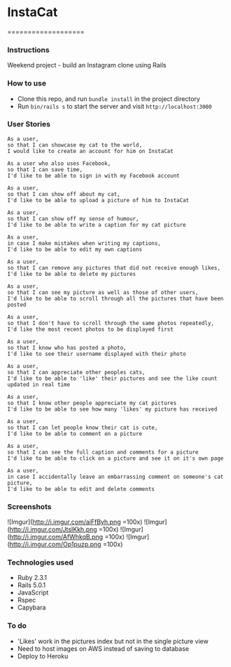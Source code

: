 # InstaCat
===================

### Instructions

Weekend project - build an Instagram clone using Rails

### How to use

* Clone this repo, and run `bundle install` in the project directory
* Run `bin/rails s` to start the server and visit `http://localhost:3000`

### User Stories

```
As a user,
so that I can showcase my cat to the world,
I would like to create an account for him on InstaCat
```

```
As a user who also uses Facebook,
so that I can save time,
I'd like to be able to sign in with my Facebook account
```

```
As a user,
so that I can show off about my cat,
I'd like to be able to upload a picture of him to InstaCat
```

```
As a user,
so that I can show off my sense of humour,
I'd like to be able to write a caption for my cat picture
```

```
As a user,
in case I make mistakes when writing my captions,
I'd like to be able to edit my own captions
```

```
As a user,
so that I can remove any pictures that did not receive enough likes,
I'd like to be able to delete my pictures
```

```
As a user,
so that I can see my picture as well as those of other users,
I'd like to be able to scroll through all the pictures that have been posted
```

```
As a user,
so that I don't have to scroll through the same photos repeatedly,
I'd like the most recent photos to be displayed first
```

```
As a user,
so that I know who has posted a photo,
I'd like to see their username displayed with their photo
```

```
As a user,
so that I can appreciate other peoples cats,
I'd like to be able to 'like' their pictures and see the like count updated in real time
```

```
As a user,
so that I know other people appreciate my cat pictures
I'd like to be able to see how many 'likes' my picture has received
```

```
As a user,
so that I can let people know their cat is cute,
I'd like to be able to comment on a picture
```

```
As a user,
so that I can see the full caption and comments for a picture
I'd like to be able to click on a picture and see it on it's own page
```

```
As a user,
in case I accidentally leave an embarrassing comment on someone's cat picture,
I'd like to be able to edit and delete comments
```

### Screenshots

![Imgur](http://i.imgur.com/aiFfByh.png =100x)
![Imgur](http://i.imgur.com/JtsIKkh.png =100x)
![Imgur](http://i.imgur.com/AfWhkqB.png =100x)
![Imgur](http://i.imgur.com/Op1puzp.png =100x)


### Technologies used

* Ruby 2.3.1
* Rails 5.0.1
* JavaScript
* Rspec
* Capybara

### To do

* 'Likes' work in the pictures index but not in the single picture view
* Need to host images on AWS instead of saving to database
* Deploy to Heroku
